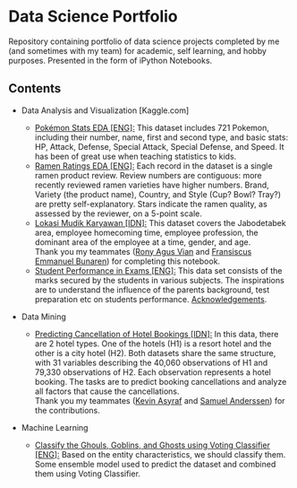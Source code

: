 # Data Science Portfolio
Repository containing portfolio of data science projects completed by me (and sometimes with my team) for academic, self learning, and hobby purposes.
Presented in the form of iPython Notebooks.

## Contents
- Data Analysis and Visualization [Kaggle.com]
  * [Pokémon Stats EDA \[ENG\]:](https://nbviewer.jupyter.org/github/Iqrar99/data-science-portfolio/blob/master/Pok%C3%A9mon%20Stats%20EDA.ipynb) This dataset includes 721 Pokemon, including their number, name, first and second type, and basic stats: HP, Attack, Defense, Special Attack, Special Defense, and Speed. It has been of great use when teaching statistics to kids.
  * [Ramen Ratings EDA \[ENG\]:](https://nbviewer.jupyter.org/github/Iqrar99/data-science-portfolio/blob/master/ramen-ratings-eda.ipynb) Each record in the dataset is a single ramen product review. Review numbers are contiguous: more recently reviewed ramen varieties have higher numbers. Brand, Variety (the product name), Country, and Style (Cup? Bowl? Tray?) are pretty self-explanatory. Stars indicate the ramen quality, as assessed by the reviewer, on a 5-point scale.
  * [Lokasi Mudik Karyawan \[IDN\]:](https://nbviewer.jupyter.org/github/Iqrar99/data-science-portfolio/blob/master/Lokasi%20Mudik%20Karyawan.ipynb) This dataset covers the Jabodetabek area, employee homecoming time, employee profession, the dominant area of the employee at a time, gender, and age. <br>Thank you my teammates ([Rony Agus Vian](https://www.linkedin.com/in/ronyagusvian/) and [Fransiscus Emmanuel Bunaren](https://www.linkedin.com/in/fransiscus-emmanuel-bunaren-ba4084192/)) for completing this notebook.
  * [Student Performance in Exams \[ENG\]:](https://nbviewer.jupyter.org/github/Iqrar99/data-science-portfolio/blob/master/student-performance-in-exams.ipynb) This data set consists of the marks secured by the students in various subjects. The inspirations are to understand the influence of the parents background, test preparation etc on students performance. [Acknowledgements](http://roycekimmons.com/tools/generated_data/exams).
- Data Mining
  * [Predicting Cancellation of Hotel Bookings \[IDN\]:](https://nbviewer.jupyter.org/github/Iqrar99/data-science-portfolio/blob/master/Hotel%20Bookings.ipynb) In this data, there are 2 hotel types. One of the hotels (H1) is a resort hotel and the other is a city hotel (H2). Both datasets share the same structure, with 31 variables describing the 40,060 observations of H1 and 79,330 observations of H2. Each observation represents a hotel booking. The tasks are to predict booking cancellations and analyze all factors that cause the cancellations. <br> Thank you my teammates ([Kevin Asyraf](https://www.linkedin.com/in/kevinasyraf/) and [Samuel Anderssen](https://www.linkedin.com/in/samuelanderssen/)) for the contributions.

- Machine Learning
  * [Classify the Ghouls, Goblins, and Ghosts using Voting Classifier \[ENG\]:](https://nbviewer.jupyter.org/github/Iqrar99/data-science-portfolio/blob/master/ghouls-goblins-and-ghosts-voting-classifier.ipynb) Based on the entity characteristics, we should classify them. Some ensemble model used to predict the dataset and combined them using Voting Classifier.

